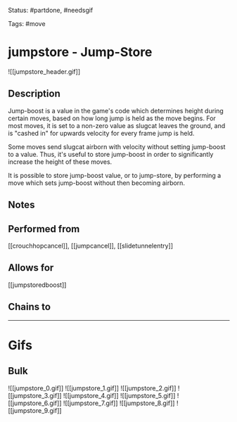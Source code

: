Status: #partdone, #needsgif 

Tags: #move

# jumpstore - Jump-Store
![[jumpstore_header.gif]]
## Description
Jump-boost is a value in the game's code which determines height during certain moves, based on how long jump is held as the move begins. For most moves, it is set to a non-zero value as slugcat leaves the ground, and is "cashed in" for upwards velocity for every frame jump is held.

Some moves send slugcat airborn with velocity without setting jump-boost to a value. Thus, it's useful to store jump-boost in order to significantly increase the height of these moves.

It is possible to store jump-boost value, or to jump-store, by performing a move which sets jump-boost without then becoming airborn.

## Notes


## Performed from
[[crouchhopcancel]], [[jumpcancel]], [[slidetunnelentry]]

## Allows for
[[jumpstoredboost]]

## Chains to


___
# Gifs
## Bulk
![[jumpstore_0.gif]]
![[jumpstore_1.gif]]
![[jumpstore_2.gif]]
![[jumpstore_3.gif]]
![[jumpstore_4.gif]]
![[jumpstore_5.gif]]
![[jumpstore_6.gif]]
![[jumpstore_7.gif]]
![[jumpstore_8.gif]]
![[jumpstore_9.gif]]
